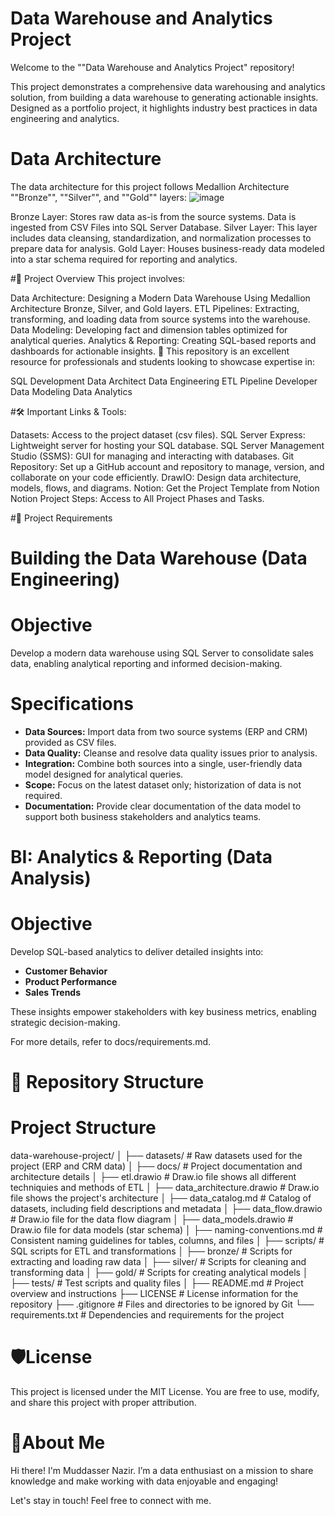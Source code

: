 # Data Warehouse and Analytics Project

Welcome to the ""Data Warehouse and Analytics Project" repository!

This project demonstrates a comprehensive data warehousing and analytics solution, from building a data warehouse to generating actionable insights. Designed as a portfolio project, it highlights industry best practices in data engineering and analytics.

# Data Architecture

The data architecture for this project follows Medallion Architecture ""Bronze"", ""Silver"", and ""Gold"" layers:
![image](https://github.com/user-attachments/assets/967b9dcf-640b-4afe-b765-d35efaed44cf)

Bronze Layer: Stores raw data as-is from the source systems. Data is ingested from CSV Files into SQL Server Database.
Silver Layer: This layer includes data cleansing, standardization, and normalization processes to prepare data for analysis.
Gold Layer: Houses business-ready data modeled into a star schema required for reporting and analytics.

#📖 Project Overview
This project involves:

Data Architecture: Designing a Modern Data Warehouse Using Medallion Architecture Bronze, Silver, and Gold layers.
ETL Pipelines: Extracting, transforming, and loading data from source systems into the warehouse.
Data Modeling: Developing fact and dimension tables optimized for analytical queries.
Analytics & Reporting: Creating SQL-based reports and dashboards for actionable insights.
🎯 This repository is an excellent resource for professionals and students looking to showcase expertise in:

SQL Development
Data Architect
Data Engineering
ETL Pipeline Developer
Data Modeling
Data Analytics

#🛠️ Important Links & Tools:

Datasets: Access to the project dataset (csv files).
SQL Server Express: Lightweight server for hosting your SQL database.
SQL Server Management Studio (SSMS): GUI for managing and interacting with databases.
Git Repository: Set up a GitHub account and repository to manage, version, and collaborate on your code efficiently.
DrawIO: Design data architecture, models, flows, and diagrams.
Notion: Get the Project Template from Notion
Notion Project Steps: Access to All Project Phases and Tasks.

#🚀 Project Requirements

# Building the Data Warehouse (Data Engineering)
# Objective

Develop a modern data warehouse using SQL Server to consolidate sales data, enabling analytical reporting and informed decision-making.

# Specifications
- **Data Sources:** Import data from two source systems (ERP and CRM) provided as CSV files.
- **Data Quality:** Cleanse and resolve data quality issues prior to analysis.
- **Integration:** Combine both sources into a single, user-friendly data model designed for analytical queries.
- **Scope:** Focus on the latest dataset only; historization of data is not required.
- **Documentation:** Provide clear documentation of the data model to support both business stakeholders and analytics teams.

# BI: Analytics & Reporting (Data Analysis)

# Objective

Develop SQL-based analytics to deliver detailed insights into:

* **Customer Behavior**
* **Product Performance**
* **Sales Trends**

These insights empower stakeholders with key business metrics, enabling strategic decision-making.

For more details, refer to docs/requirements.md.

# 📂 Repository Structure

# Project Structure

data-warehouse-project/
│
├── datasets/ # Raw datasets used for the project (ERP and CRM data)
│
├── docs/ # Project documentation and architecture details
│ ├── etl.drawio # Draw.io file shows all different techniquies and methods of ETL
│ ├── data_architecture.drawio # Draw.io file shows the project's architecture
│ ├── data_catalog.md # Catalog of datasets, including field descriptions and metadata
│ ├── data_flow.drawio # Draw.io file for the data flow diagram
│ ├── data_models.drawio # Draw.io file for data models (star schema)
│ ├── naming-conventions.md # Consistent naming guidelines for tables, columns, and files
│
├── scripts/ # SQL scripts for ETL and transformations
│ ├── bronze/ # Scripts for extracting and loading raw data
│ ├── silver/ # Scripts for cleaning and transforming data
│ ├── gold/ # Scripts for creating analytical models
│
├── tests/ # Test scripts and quality files
│
├── README.md # Project overview and instructions
├── LICENSE # License information for the repository
├── .gitignore # Files and directories to be ignored by Git
└── requirements.txt # Dependencies and requirements for the project

# 🛡️License

This project is licensed under the MIT License. You are free to use, modify, and share this project with proper attribution.

# 🌟About Me

Hi there! I'm Muddasser Nazir. I’m a data enthusiast on a mission to share knowledge and make working with data enjoyable and engaging!

Let's stay in touch! Feel free to connect with me.
